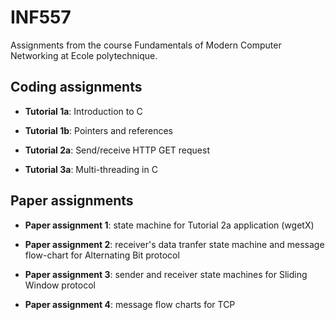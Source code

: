 # INF557

Assignments from the course Fundamentals of Modern Computer Networking at Ecole polytechnique.

## Coding assignments

- **Tutorial 1a**: Introduction to C

- **Tutorial 1b**: Pointers and references

- **Tutorial 2a**: Send/receive HTTP GET request

- **Tutorial 3a**: Multi-threading in C

## Paper assignments

- **Paper assignment 1**: state machine for Tutorial 2a application (wgetX)

- **Paper assignment 2**: receiver's data tranfer state machine and message flow-chart for Alternating Bit protocol

- **Paper assignment 3**: sender and receiver state machines for Sliding Window protocol

- **Paper assignment 4**: message flow charts for TCP

